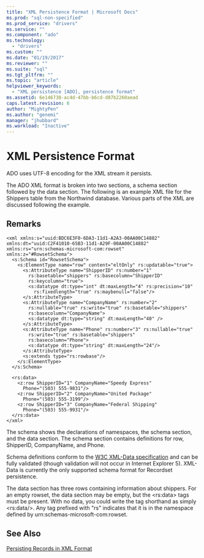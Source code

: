```yaml
---
title: "XML Persistence Format | Microsoft Docs"
ms.prod: "sql-non-specified"
ms.prod_service: "drivers"
ms.service: ""
ms.component: "ado"
ms.technology:
  - "drivers"
ms.custom: ""
ms.date: "01/19/2017"
ms.reviewer: ""
ms.suite: "sql"
ms.tgt_pltfrm: ""
ms.topic: "article"
helpviewer_keywords: 
  - "XML persistence [ADO], persistence format"
ms.assetid: 6e146738-ac4d-47bb-b6cd-d87b2260aead
caps.latest.revision: 6
author: "MightyPen"
ms.author: "genemi"
manager: "jhubbard"
ms.workload: "Inactive"
---
```

# XML Persistence Format
ADO uses UTF-8 encoding for the XML stream it persists.  
  
 The ADO XML format is broken into two sections, a schema section followed by the data section. The following is an example XML file for the Shippers table from the Northwind database. Various parts of the XML are discussed following the example.  
  
## Remarks  
  
```  
<xml xmlns:s="uuid:BDC6E3F0-6DA3-11d1-A2A3-00AA00C14882"   
xmlns:dt="uuid:C2F41010-65B3-11d1-A29F-00AA00C14882"   
xmlns:rs="urn:schemas-microsoft-com:rowset"   
xmlns:z="#RowsetSchema">   
  <s:Schema id="RowsetSchema">   
    <s:ElementType name="row" content="eltOnly" rs:updatable="true">   
      <s:AttributeType name="ShipperID" rs:number="1"   
        rs:basetable="shippers" rs:basecolumn="ShipperID"  
        rs:keycolumn="true">   
        <s:datatype dt:type="int" dt:maxLength="4" rs:precision="10"   
          rs:fixedlength="true" rs:maybenull="false"/>   
      </s:AttributeType>   
      <s:AttributeType name="CompanyName" rs:number="2"   
        rs:nullable="true" rs:write="true" rs:basetable="shippers"   
        rs:basecolumn="CompanyName">   
        <s:datatype dt:type="string" dt:maxLength="40" />   
      </s:AttributeType>   
      <s:AttributeType name="Phone" rs:number="3" rs:nullable="true"   
        rs:write="true" rs:basetable="shippers"   
        rs:basecolumn="Phone">   
        <s:datatype dt:type="string" dt:maxLength="24"/>   
      </s:AttributeType>   
      <s:extends type="rs:rowbase"/>   
    </s:ElementType>   
  </s:Schema>   
  
  <rs:data>   
    <z:row ShipperID="1" CompanyName="Speedy Express"   
      Phone="(503) 555-9831"/>   
    <z:row ShipperID="2" CompanyName="United Package"   
      Phone="(503) 555-3199"/>   
    <z:row ShipperID="3" CompanyName="Federal Shipping"   
      Phone="(503) 555-9931"/>   
  </rs:data>   
</xml>  
```  
  
 The schema shows the declarations of namespaces, the schema section, and the data section. The schema section contains definitions for row, ShipperID, CompanyName, and Phone.  
  
 Schema definitions conform to the [W3C XML-Data specification](http://www.w3.org/TR/1998/NOTE-XML-data/) and can be fully validated (though validation will not occur in Internet Explorer 5). XML-Data is currently the only supported schema format for Recordset persistence.  
  
 The data section has three rows containing information about shippers. For an empty rowset, the data section may be empty, but the \<rs:data> tags must be present. With no data, you could write the tag shorthand as simply \<rs:data/>. Any tag prefixed with "rs" indicates that it is in the namespace defined by urn:schemas-microsoft-com:rowset.  
  
## See Also  
 [Persisting Records in XML Format](../../../ado/guide/data/persisting-records-in-xml-format.md)
